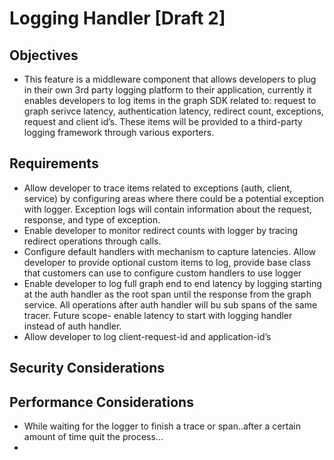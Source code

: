 # Logging Handler [Draft 2]

## Objectives
<ul>
 <li>This feature is a middleware component that allows developers to plug in their own 3rd party logging platform to their application, currently it enables developers to log items in the graph SDK related to: request to graph serivce latency, authentication latency, redirect count, exceptions, request and client id’s. These items will be provided to a third-party logging framework through various exporters.</li>
</ul>

## Requirements 
 <ul>
 <li> Allow developer to trace items related to exceptions (auth, client, service) by configuring areas where there could be a potential exception with logger. Exception logs will contain information about the request, response, and type of exception.</li> 
 <li>	Enable developer to monitor redirect counts with logger by tracing redirect operations through calls.</li>
  <li> Configure default handlers with mechanism to capture latencies. Allow developer to provide optional custom items to log, provide base class that customers can use to configure custom handlers to use logger</li>
  <li> Enable developer to log full graph end to end latency by logging starting at the auth handler as the root span until the response from the graph service. All operations after auth handler will bu sub spans of the same tracer. Future scope- enable latency to start with logging handler instead of auth handler.</li>
  <li>Allow developer to log client-request-id and application-id’s</li>
 </ul>
 
## Security Considerations

## Performance Considerations
<ul>
 <li>While waiting for the logger to finish a trace or span..after a certain amount of time quit the process...<li>
</ul>
